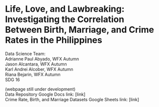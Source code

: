 # Life, Love, and Lawbreaking: Investigating the Correlation Between Birth, Marriage, and Crime Rates in the Philippines
Data Science Team:  
Adrianne Paul Abyado, WFX Autumn  
Jason Alcantara, WFX Autumn  
Karl Andrei Alcober, WFX Autumn  
Riana Bejarin, WFX Autumn  
SDG 16

(webpage still under development)  
Data Repository Google Docs link: [link]  
Crime Rate, Birth, and Marriage Datasets Google Sheets link: [link]  
